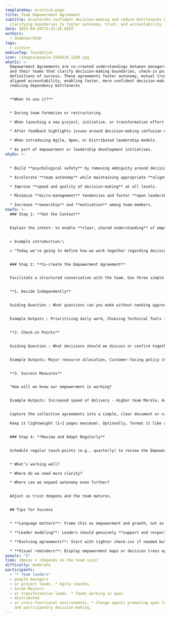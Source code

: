 ```yaml
---
templateKey: practice-page
title: Team Empowerment Agreement
subtitle: Accelerate confident decision-making and reduce bottlenecks by
  clarifying boundaries to foster autonomy, trust, and accountability.
date: 2025-04-28T13:43:16.685Z
authors:
  - ShabnoorShah
tags:
  - culture
mobiusTag: foundation
icon: /images/people-2569234_1280.jpg
whatIs: >-
  Empowerment Agreements are co-created understandings between managers/leaders
  and their teams that clarify decision-making boundaries, check-in points, and
  definitions of success. These agreements foster autonomy, mutual trust, and
  aligned accountability, enabling faster, more confident decision-making and
  reducing dependency bottlenecks


  **W﻿hen to use it?**


  * During team formation or restructuring.

  * When launching a new project, initiative, or transformation effort.

  * After feedback highlights issues around decision-making confusion or slowdowns.

  * When introducing Agile, Open, or Distributed leadership models.

  * As part of empowerment or leadership development initiatives.
whyDo: >-
  

  * Build **psychological safety** by removing ambiguity around decision authority.

  * Accelerate **team autonomy** while maintaining appropriate **alignment and oversight**.

  * Improve **speed and quality of decision-making** at all levels.

  * Minimize **micro-management** tendencies and foster **open leadership** principles.

  * Increase **ownership** and **motivation** among team members.
howTo: >-
  ### Step 1: **Set the Context**


  Explain the intent: to enable **clear, shared understanding** of empowerment — not restrict or control. This is about making collaboration smoother and freeing up energy for outcomes, not politics.


  > Example introduction:\

  > "Today we're going to define how we work together regarding decisions. Our goal is to ensure you have the clarity and freedom to act without hesitation while maintaining trust and alignment."


  ### Step 2: **Co-create the Empowerment Agreement**


  Facilitate a structured conversation with the team. Use three simple prompts:


  **1. D﻿ecide Independently** 


  G﻿uiding Question : What questions can you make without needing approval


  E﻿xample Outputs : Prioritising daily work, Choosing Technical Tools (within securoty guidelines), Adjusting sprint commitments etc


  **2﻿. Check-in Points** 


  G﻿uiding Question : What decisions should we discuss or confirm together?


  E﻿xample Outputs: Major resource allocation, Customer-facing policy changes, Exceeding budget limits etc


  **3﻿. Success Measures** 


  "Ho﻿w will we know our empowerment is working?


  E﻿xample Outputs: Increased speed of delivery - Higher team Morale, Achievement of key OKRs etc.


  Capture the collective agreements into a simple, clear document or visual format that everyone can access.\

  Keep it lightweight (1–2 pages maximum). Optionally, format it like a table for easy reference.


  ### Step 4: **Review and Adapt Regularly**


  Schedule regular touch-points (e.g., quarterly) to review the Empowerment Agreement:


  * What’s working well?

  * Where do we need more clarity?

  * Where can we expand autonomy even further?


  Adjust as trust deepens and the team matures.


  ## Tips for Success


  * **Language matters**: Frame this as empowerment and growth, not as policing decisions.

  * **Leader modeling**: Leaders should genuinely **support and respect** the agreed autonomy.

  * **Evolving agreements**: Start with tighter check-ins if needed but relax them over time as confidence grows.

  * **Visual reminders**: Display empowerment maps or decision trees openly if helpful.
people: "2"
time: 30mins + (depends on the team size)
difficulty: moderate
participants:
  - "* Team leaders"
  - people managers
  - or project leads. * Agile coaches
  - Scrum Masters
  - or transformation leads. * Teams working in open
  - distributed
  - or cross-functional environments. * Change agents promoting open leadership
    and participatory decision-making.
---
```

